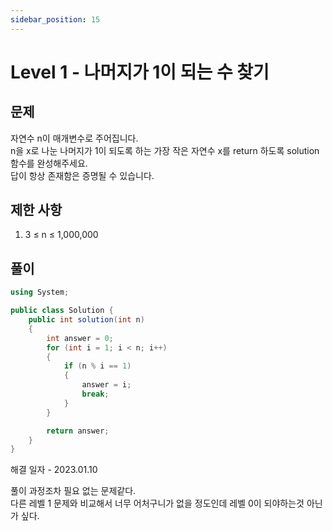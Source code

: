 ```yaml
---
sidebar_position: 15
---
```


# Level 1 - 나머지가 1이 되는 수 찾기

## 문제

자연수 n이 매개변수로 주어집니다. <br/>
n을 x로 나눈 나머지가 1이 되도록 하는 가장 작은 자연수 x를 return 하도록 solution 함수를 완성해주세요. <br/>
답이 항상 존재함은 증명될 수 있습니다.

## 제한 사항

1. 3 ≤ n ≤ 1,000,000

## 풀이

```c#
using System;

public class Solution {
    public int solution(int n)
    {
        int answer = 0;
        for (int i = 1; i < n; i++)
        {
            if (n % i == 1)
            {
                answer = i;
                break;
            }
        }

        return answer;
    }
}
```

해결 일자 - 2023.01.10

풀이 과정조차 필요 없는 문제같다. <br />
다른 레벨 1 문제와 비교해서 너무 어처구니가 없을 정도인데 레벨 0이 되야하는것 아닌가 싶다.